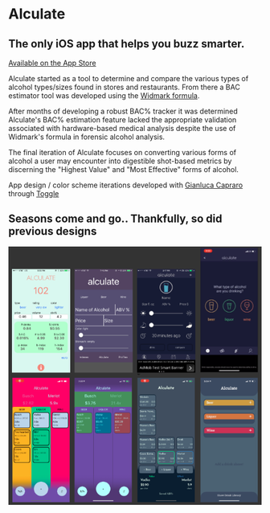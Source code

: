 # Alculate
## The only iOS app that helps you buzz smarter.

[Available on the App Store](https://apps.apple.com/us/app/alculate/id1480777005)

Alculate started as a tool to determine and compare the various types of alcohol types/sizes found in stores and restaurants. From there a BAC estimator tool was developed using the [Widmark formula](https://www.google.com/search?q=widmark+formula&oq=widmark+formula&aqs=chrome.0.0l8.3298j0j7&sourceid=chrome&ie=UTF-8).

After months of developing a robust BAC% tracker it was determined Alculate's BAC% estimation feature lacked the appropriate validation associated with hardware-based medical analysis despite the use of Widmark's formula in forensic alcohol analysis.

The final iteration of Alculate focuses on converting various forms of alcohol a user may encounter into digestible shot-based metrics by discerning the "Highest Value" and "Most Effective" forms of alcohol.

App design / color scheme iterations developed with [Gianluca Capraro](https://github.com/gmcapra) through [Toggle](https://www.toggle.llc/)

## Seasons come and go.. Thankfully, so did previous designs
![DesignChanges](https://github.com/maxrgnt/Alculate/blob/master/DesignChanges.png)


